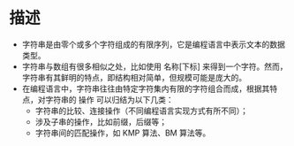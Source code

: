 # 描述
* 字符串是由零个或多个字符组成的有限序列，它是编程语言中表示文本的数据类型。
* 字符串与数组有很多相似之处，比如使用 名称[下标] 来得到一个字符。然而，字符串有其鲜明的特点，即结构相对简单，但规模可能是庞大的。
* 在编程语言中，字符串往往由特定字符集内有限的字符组合而成，根据其特点，对字符串的 操作 可以归结为以下几类：
  * 字符串的比较、连接操作（不同编程语言实现方式有所不同）；
  * 涉及子串的操作，比如前缀，后缀等；
  * 字符串间的匹配操作，如 KMP 算法、BM 算法等。

